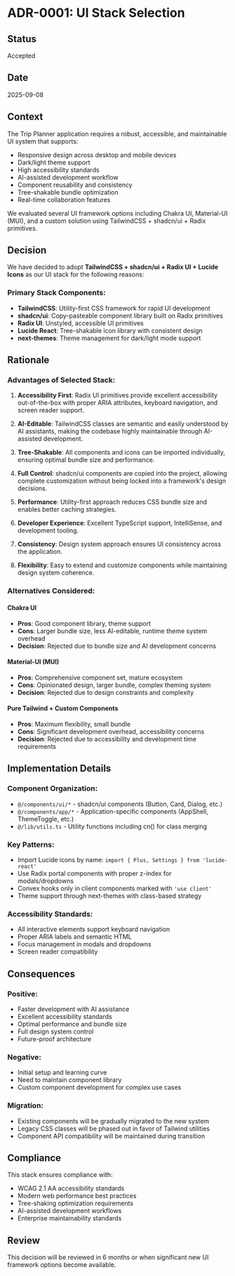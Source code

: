 # ADR-0001: UI Stack Selection

## Status
Accepted

## Date
2025-09-08

## Context

The Trip Planner application requires a robust, accessible, and maintainable UI system that supports:
- Responsive design across desktop and mobile devices
- Dark/light theme support
- High accessibility standards
- AI-assisted development workflow
- Component reusability and consistency
- Tree-shakable bundle optimization
- Real-time collaboration features

We evaluated several UI framework options including Chakra UI, Material-UI (MUI), and a custom solution using TailwindCSS + shadcn/ui + Radix primitives.

## Decision

We have decided to adopt **TailwindCSS + shadcn/ui + Radix UI + Lucide Icons** as our UI stack for the following reasons:

### Primary Stack Components:
- **TailwindCSS**: Utility-first CSS framework for rapid UI development
- **shadcn/ui**: Copy-pasteable component library built on Radix primitives
- **Radix UI**: Unstyled, accessible UI primitives
- **Lucide React**: Tree-shakable icon library with consistent design
- **next-themes**: Theme management for dark/light mode support

## Rationale

### Advantages of Selected Stack:

1. **Accessibility First**: Radix UI primitives provide excellent accessibility out-of-the-box with proper ARIA attributes, keyboard navigation, and screen reader support.

2. **AI-Editable**: TailwindCSS classes are semantic and easily understood by AI assistants, making the codebase highly maintainable through AI-assisted development.

3. **Tree-Shakable**: All components and icons can be imported individually, ensuring optimal bundle size and performance.

4. **Full Control**: shadcn/ui components are copied into the project, allowing complete customization without being locked into a framework's design decisions.

5. **Performance**: Utility-first approach reduces CSS bundle size and enables better caching strategies.

6. **Developer Experience**: Excellent TypeScript support, IntelliSense, and development tooling.

7. **Consistency**: Design system approach ensures UI consistency across the application.

8. **Flexibility**: Easy to extend and customize components while maintaining design system coherence.

### Alternatives Considered:

#### Chakra UI
- **Pros**: Good component library, theme support
- **Cons**: Larger bundle size, less AI-editable, runtime theme system overhead
- **Decision**: Rejected due to bundle size and AI development concerns

#### Material-UI (MUI)
- **Pros**: Comprehensive component set, mature ecosystem
- **Cons**: Opinionated design, larger bundle, complex theming system
- **Decision**: Rejected due to design constraints and complexity

#### Pure Tailwind + Custom Components
- **Pros**: Maximum flexibility, small bundle
- **Cons**: Significant development overhead, accessibility concerns
- **Decision**: Rejected due to accessibility and development time requirements

## Implementation Details

### Component Organization:
- `@/components/ui/*` - shadcn/ui components (Button, Card, Dialog, etc.)
- `@/components/app/*` - Application-specific components (AppShell, ThemeToggle, etc.)
- `@/lib/utils.ts` - Utility functions including cn() for class merging

### Key Patterns:
- Import Lucide icons by name: `import { Plus, Settings } from 'lucide-react'`
- Use Radix portal components with proper z-index for modals/dropdowns
- Convex hooks only in client components marked with `'use client'`
- Theme support through next-themes with class-based strategy

### Accessibility Standards:
- All interactive elements support keyboard navigation
- Proper ARIA labels and semantic HTML
- Focus management in modals and dropdowns
- Screen reader compatibility

## Consequences

### Positive:
- Faster development with AI assistance
- Excellent accessibility standards
- Optimal performance and bundle size
- Full design system control
- Future-proof architecture

### Negative:
- Initial setup and learning curve
- Need to maintain component library
- Custom component development for complex use cases

### Migration:
- Existing components will be gradually migrated to the new system
- Legacy CSS classes will be phased out in favor of Tailwind utilities
- Component API compatibility will be maintained during transition

## Compliance

This stack ensures compliance with:
- WCAG 2.1 AA accessibility standards
- Modern web performance best practices
- Tree-shaking optimization requirements
- AI-assisted development workflows
- Enterprise maintainability standards

## Review

This decision will be reviewed in 6 months or when significant new UI framework options become available.